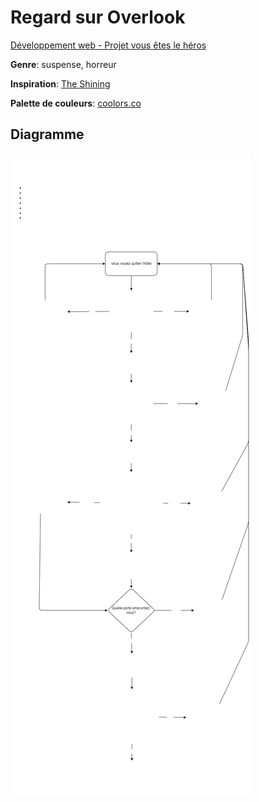 # Regard sur Overlook

[Développement web - Projet vous êtes le héros](https://smnarnold.com/projets/vous-etes-le-heros)


**Genre**: suspense, horreur


**Inspiration**: [The Shining](https://www.imdb.com/title/tt0081505/)


**Palette de couleurs**: [coolors.co](https://coolors.co/452103-690500-fbf2c0-dc7f2e-000000)


## Diagramme 
![diagramme](assets/schema.png)
